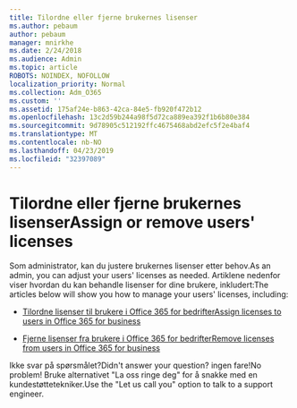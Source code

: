 ```yaml
---
title: Tilordne eller fjerne brukernes lisenser
ms.author: pebaum
author: pebaum
manager: mnirkhe
ms.date: 2/24/2018
ms.audience: Admin
ms.topic: article
ROBOTS: NOINDEX, NOFOLLOW
localization_priority: Normal
ms.collection: Adm_O365
ms.custom: ''
ms.assetid: 175af24e-b863-42ca-84e5-fb920f472b12
ms.openlocfilehash: 13c2d59b244a98f5d72ca889ea392f1b6b80e384
ms.sourcegitcommit: 9d78905c512192ffc4675468abd2efc5f2e4baf4
ms.translationtype: MT
ms.contentlocale: nb-NO
ms.lasthandoff: 04/23/2019
ms.locfileid: "32397089"
---
```

# <a name="assign-or-remove-users-licenses"></a><span data-ttu-id="716e4-102">Tilordne eller fjerne brukernes lisenser</span><span class="sxs-lookup"><span data-stu-id="716e4-102">Assign or remove users' licenses</span></span>

<span data-ttu-id="716e4-103">Som administrator, kan du justere brukernes lisenser etter behov.</span><span class="sxs-lookup"><span data-stu-id="716e4-103">As an admin, you can adjust your users' licenses as needed.</span></span> <span data-ttu-id="716e4-104">Artiklene nedenfor viser hvordan du kan behandle lisenser for dine brukere, inkludert:</span><span class="sxs-lookup"><span data-stu-id="716e4-104">The articles below will show you how to manage your users' licenses, including:</span></span>
  
- [<span data-ttu-id="716e4-105">Tilordne lisenser til brukere i Office 365 for bedrifter</span><span class="sxs-lookup"><span data-stu-id="716e4-105">Assign licenses to users in Office 365 for business</span></span>](https://support.office.com/article/997596b5-4173-4627-b915-36abac6786dc)
    
- [<span data-ttu-id="716e4-106">Fjerne lisenser fra brukere i Office 365 for bedrifter</span><span class="sxs-lookup"><span data-stu-id="716e4-106">Remove licenses from users in Office 365 for business</span></span>](https://support.office.com/article/9b497c85-d0a4-4735-80fa-d3565bc05bd1)
    
<span data-ttu-id="716e4-107">Ikke svar på spørsmålet?</span><span class="sxs-lookup"><span data-stu-id="716e4-107">Didn't answer your question?</span></span> <span data-ttu-id="716e4-108">ingen fare!</span><span class="sxs-lookup"><span data-stu-id="716e4-108">No problem!</span></span> <span data-ttu-id="716e4-109">Bruke alternativet "La oss ringe deg" for å snakke med en kundestøttetekniker.</span><span class="sxs-lookup"><span data-stu-id="716e4-109">Use the "Let us call you" option to talk to a support engineer.</span></span>
  

